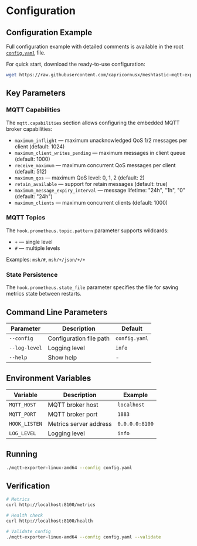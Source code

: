 # Configuration

## Configuration Example

Full configuration example with detailed comments is available in the root [`config.yaml`](../../../config.yaml) file.

For quick start, download the ready-to-use configuration:

```bash
wget https://raw.githubusercontent.com/capricornusx/meshtastic-mqtt-exporter/main/config.yaml
```

## Key Parameters

### MQTT Capabilities

The `mqtt.capabilities` section allows configuring the embedded MQTT broker capabilities:

- `maximum_inflight` — maximum unacknowledged QoS 1/2 messages per client (default: 1024)
- `maximum_client_writes_pending` — maximum messages in client queue (default: 1000)
- `receive_maximum` — maximum concurrent QoS messages per client (default: 512)
- `maximum_qos` — maximum QoS level: 0, 1, 2 (default: 2)
- `retain_available` — support for retain messages (default: true)
- `maximum_message_expiry_interval` — message lifetime: "24h", "1h", "0" (default: "24h")
- `maximum_clients` — maximum concurrent clients (default: 1000)

### MQTT Topics

The `hook.prometheus.topic.pattern` parameter supports wildcards:
- `+` — single level
- `#` — multiple levels

Examples: `msh/#`, `msh/+/json/+/+`

### State Persistence

The `hook.prometheus.state_file` parameter specifies the file for saving metrics state between restarts.

## Command Line Parameters

| Parameter | Description | Default |
|-----------|-------------|----------|
| `--config` | Configuration file path | `config.yaml` |
| `--log-level` | Logging level | `info` |
| `--help` | Show help | - |

## Environment Variables

| Variable | Description | Example |
|----------|-------------|----------|
| `MQTT_HOST` | MQTT broker host | `localhost` |
| `MQTT_PORT` | MQTT broker port | `1883` |
| `HOOK_LISTEN` | Metrics server address | `0.0.0.0:8100` |
| `LOG_LEVEL` | Logging level | `info` |

## Running

```bash
./mqtt-exporter-linux-amd64 --config config.yaml
```

## Verification

```bash
# Metrics
curl http://localhost:8100/metrics

# Health check
curl http://localhost:8100/health

# Validate config
./mqtt-exporter-linux-amd64 --config config.yaml --validate
```